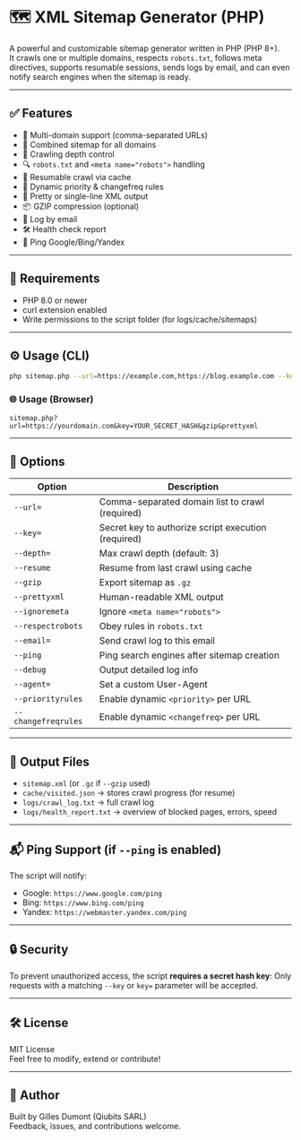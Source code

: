 # 🗺️ XML Sitemap Generator (PHP)

A powerful and customizable sitemap generator written in PHP (PHP 8+).  
It crawls one or multiple domains, respects `robots.txt`, follows meta directives, supports resumable sessions, sends logs by email, and can even notify search engines when the sitemap is ready.

---

## ✅ Features

- 🔗 Multi-domain support (comma-separated URLs)
- 📑 Combined sitemap for all domains
- 🧭 Crawling depth control
- 🔍 `robots.txt` and `<meta name="robots">` handling
- 🔁 Resumable crawl via cache
- 🧠 Dynamic priority & changefreq rules
- 🧹 Pretty or single-line XML output
- 📦 GZIP compression (optional)
- 📧 Log by email
- 🛠 Health check report
- 📡 Ping Google/Bing/Yandex

---

## 🚀 Requirements

- PHP 8.0 or newer
- curl extension enabled
- Write permissions to the script folder (for logs/cache/sitemaps)

---

## ⚙️ Usage (CLI)

```bash
php sitemap.php --url=https://example.com,https://blog.example.com --key=YOUR_SECRET_HASH [options]
```

### 🌐 Usage (Browser)

```url
sitemap.php?url=https://yourdomain.com&key=YOUR_SECRET_HASH&gzip&prettyxml
```

---

## 🧩 Options

| Option              | Description |
|---------------------|-------------|
| `--url=`            | Comma-separated domain list to crawl (required) |
| `--key=`            | Secret key to authorize script execution (required) |
| `--depth=`          | Max crawl depth (default: 3) |
| `--resume`          | Resume from last crawl using cache |
| `--gzip`            | Export sitemap as `.gz` |
| `--prettyxml`       | Human-readable XML output |
| `--ignoremeta`      | Ignore `<meta name="robots">` |
| `--respectrobots`   | Obey rules in `robots.txt` |
| `--email=`          | Send crawl log to this email |
| `--ping`            | Ping search engines after sitemap creation |
| `--debug`           | Output detailed log info |
| `--agent=`          | Set a custom User-Agent |
| `--priorityrules`   | Enable dynamic `<priority>` per URL |
| `--changefreqrules` | Enable dynamic `<changefreq>` per URL |

---

## 📁 Output Files

- `sitemap.xml` (or `.gz` if `--gzip` used)
- `cache/visited.json` → stores crawl progress (for resume)
- `logs/crawl_log.txt` → full crawl log
- `logs/health_report.txt` → overview of blocked pages, errors, speed

---

## 📬 Ping Support (if `--ping` is enabled)

The script will notify:

- Google: `https://www.google.com/ping`
- Bing: `https://www.bing.com/ping`
- Yandex: `https://webmaster.yandex.com/ping`

---

## 🔒 Security

To prevent unauthorized access, the script **requires a secret hash key**:
Only requests with a matching `--key` or `key=` parameter will be accepted.

---

## 🛠 License

MIT License  
Feel free to modify, extend or contribute!

---

## 👤 Author

Built by Gilles Dumont (Qiubits SARL)  
Feedback, issues, and contributions welcome.
